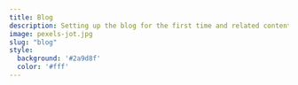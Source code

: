 ```yaml
---
title: Blog
description: Setting up the blog for the first time and related content
image: pexels-jot.jpg
slug: "blog"
style:
  background: '#2a9d8f'
  color: '#fff'
---
```

